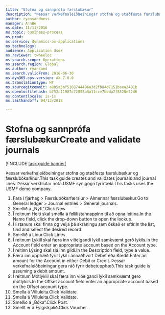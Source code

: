 ```yaml
--- 
title: "Stofna og sannprófa færslubækur"
description: "Þessar verkefnaleiðbeiningar stofna og staðfesta færslubækur og færslubókarlínur."
author: ryansandness
manager: AnnBe
ms.date: 11/11/2016
ms.topic: business-process
ms.prod: 
ms.service: dynamics-ax-applications
ms.technology: 
audience: Application User
ms.reviewer: twheeloc
ms.search.scope: Operations
ms.search.region: Global
ms.author: ryansand
ms.search.validFrom: 2016-06-30
ms.dyn365.ops.version: AX 7.0.0
ms.translationtype: HT
ms.sourcegitcommit: a8b5a5af5108744406a3d2fb84d7151baea2481b
ms.openlocfilehash: b752c11987c72895a3a11cce7beda2f8528e2246
ms.contentlocale: is-is
ms.lasthandoff: 04/13/2018

---
```

# <a name="create-and-validate-journals"></a><span data-ttu-id="edf4e-103">Stofna og sannprófa færslubækur</span><span class="sxs-lookup"><span data-stu-id="edf4e-103">Create and validate journals</span></span>

[!INCLUDE [task guide banner](../../includes/task-guide-banner.md)]

<span data-ttu-id="edf4e-104">Þessar verkefnaleiðbeiningar stofna og staðfesta færslubækur og færslubókarlínur.</span><span class="sxs-lookup"><span data-stu-id="edf4e-104">This task guide creates and validates journals and journal lines.</span></span> <span data-ttu-id="edf4e-105">Þessir verkhlutar nota USMF sýnigögn fyrirtæki.</span><span class="sxs-lookup"><span data-stu-id="edf4e-105">This tasks uses the USMF demo company.</span></span>  



1. <span data-ttu-id="edf4e-106">Fara í fjárhag > Færslubókarfærslur > Almennar færslubækur.</span><span class="sxs-lookup"><span data-stu-id="edf4e-106">Go to General ledger > Journal entries > General journals.</span></span>
2. <span data-ttu-id="edf4e-107">Smellið á „Nýtt“.</span><span class="sxs-lookup"><span data-stu-id="edf4e-107">Click New.</span></span>
3. <span data-ttu-id="edf4e-108">Í reitnum Heiti skal smella á fellilistahnappinn til að opna leitina.</span><span class="sxs-lookup"><span data-stu-id="edf4e-108">In the Name field, click the drop-down button to open the lookup.</span></span>
4. <span data-ttu-id="edf4e-109">Í listanum skal finna og velja þá skráningu sem óskað er eftir.</span><span class="sxs-lookup"><span data-stu-id="edf4e-109">In the list, find and select the desired record.</span></span>
5. <span data-ttu-id="edf4e-110">Smellið á Línur.</span><span class="sxs-lookup"><span data-stu-id="edf4e-110">Click Lines.</span></span>
6. <span data-ttu-id="edf4e-111">Í reitnum Lykill skal færa inn viðeigandi lykil samkvæmt gerð lykils.</span><span class="sxs-lookup"><span data-stu-id="edf4e-111">In the Account field enter an appropriate account based on the Account type.</span></span>
7. <span data-ttu-id="edf4e-112">Í reitinn Lýsing skal slá inn gildi.</span><span class="sxs-lookup"><span data-stu-id="edf4e-112">In the Description field, type a value.</span></span>
8. <span data-ttu-id="edf4e-113">Færa inn upphæð fyrir lykil í annaðhvort Debet eða Kredit.</span><span class="sxs-lookup"><span data-stu-id="edf4e-113">Enter an amount for the Account in either Debit or Credit.</span></span> <span data-ttu-id="edf4e-114">Þessar verkefnaleiðbeiningar gera ráð fyrir debetupphæð.</span><span class="sxs-lookup"><span data-stu-id="edf4e-114">This task guide is assuming a debit amount.</span></span>
9. <span data-ttu-id="edf4e-115">Í reitnum Mótlykill skal færa inn viðeigandi lykil samkvæmt gerð mótlykils.</span><span class="sxs-lookup"><span data-stu-id="edf4e-115">In the Offset account field enter an appropriate account based on the Offset account type.</span></span>
10. <span data-ttu-id="edf4e-116">Smella á Villuleita.</span><span class="sxs-lookup"><span data-stu-id="edf4e-116">Click Validate.</span></span>
11. <span data-ttu-id="edf4e-117">Smella á Villuleita.</span><span class="sxs-lookup"><span data-stu-id="edf4e-117">Click Validate.</span></span>
12. <span data-ttu-id="edf4e-118">Smellið á „Bóka“.</span><span class="sxs-lookup"><span data-stu-id="edf4e-118">Click Post.</span></span>
13. <span data-ttu-id="edf4e-119">Smellt er á Fylgiskjalið.</span><span class="sxs-lookup"><span data-stu-id="edf4e-119">Click Voucher.</span></span>



